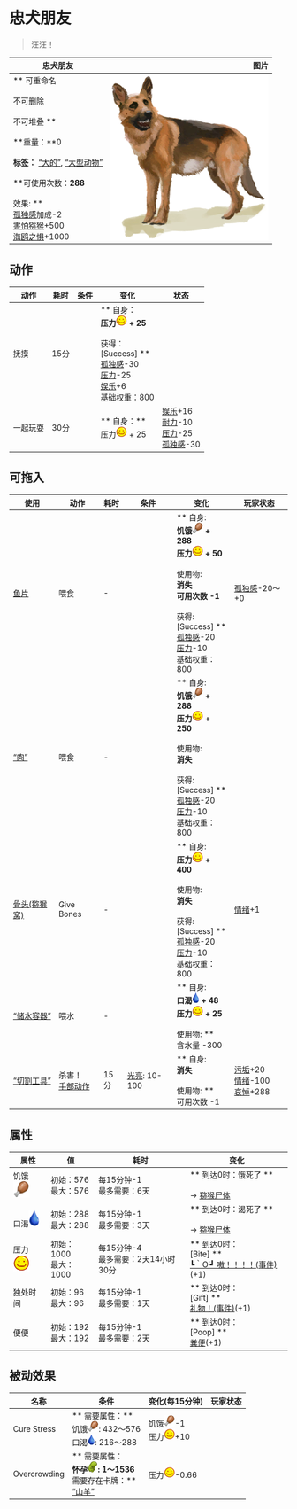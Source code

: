 # 忠犬朋友  
> 汪汪！  
  
  忠犬朋友  |   图片   
 ----  |  ----:   
 ** 可重命名 **<br><br>** 不可删除 **<br><br>** 不可堆叠 **<br><br>**重量：**0<br><br>**标签：**	[“大的”](tag_Large.md), [“大型动物”](tag_LargeAnimal.md)<br><br>**可使用次数：**288<br><br>** 效果: **<br>[孤独感](Loneliness.md)加成-2<br>[害怕猕猴](MacaqueFear.md)+500<br>[海鸥之惧](SeagullFear.md)+1000  |  <img decoding="async" src="Sprite/Dog.png" href="a.md" style="max-width:300px;max-height:300px;">   
  
## 动作  
动作  |  耗时  |  条件  |  变化  |  状态  
----  |  ----  |  ----  |  ----  |  ----  
抚摸<br>  |  15分  |    |  ** 自身：**<br>压力<img decoding="async" src="Sprite/Content.png" href="a.md" style="max-width:20px;max-height:20px;"> + 25<br><br>** 获得： **<br>** [Success] **<br>[孤独感](Loneliness.md)-30<br>[压力](Stress.md)-25<br>[娱乐](Entertainment.md)+6<br>基础权重：800  |    
一起玩耍<br>  |  30分  |    |  ** 自身：**<br>压力<img decoding="async" src="Sprite/Content.png" href="a.md" style="max-width:20px;max-height:20px;"> + 25  |  [娱乐](Entertainment.md)+16<br>[耐力](Stamina.md)-10<br>[压力](Stress.md)-25<br>[孤独感](Loneliness.md)-30  
## 可拖入  
使用  |  动作  |  耗时  |  条件  |  变化  |  玩家状态  
----  |  ----  |  ----  |  ----  |  ----  |  ----  
[鱼片](FishSlices.md)  |  喂食<br>  |  -  |    |  ** 自身: **<br>饥饿<img decoding="async" src="Sprite/Hunger.png" href="a.md" style="max-width:20px;max-height:20px;"> + 288<br>压力<img decoding="async" src="Sprite/Content.png" href="a.md" style="max-width:20px;max-height:20px;"> + 50<br><br>** 使用物: **<br>消失<br>可用次数  -1<br><br>** 获得: **<br>** [Success] **<br>[孤独感](Loneliness.md)-20<br>[压力](Stress.md)-10<br>基础权重：800  |  [孤独感](Loneliness.md)-20～+0  
[“肉”](tag_Meat.md)  |  喂食<br>  |  -  |    |  ** 自身: **<br>饥饿<img decoding="async" src="Sprite/Hunger.png" href="a.md" style="max-width:20px;max-height:20px;"> + 288<br>压力<img decoding="async" src="Sprite/Content.png" href="a.md" style="max-width:20px;max-height:20px;"> + 250<br><br>** 使用物: **<br>消失<br><br>** 获得: **<br>** [Success] **<br>[孤独感](Loneliness.md)-20<br>[压力](Stress.md)-10<br>基础权重：800  |    
[骨头(猕猴窝)](Bones.md)  |  Give Bones<br>  |  -  |    |  ** 自身: **<br>压力<img decoding="async" src="Sprite/Content.png" href="a.md" style="max-width:20px;max-height:20px;"> + 400<br><br>** 使用物: **<br>消失<br><br>** 获得: **<br>** [Success] **<br>[孤独感](Loneliness.md)-20<br>[压力](Stress.md)-10<br>基础权重：800  |  [情绪](Morale.md)+1  
[“储水容器”](tag_WaterContainer.md)  |  喂水<br>  |  -  |    |  ** 自身: **<br>口渴<img decoding="async" src="Sprite/Thirst.png" href="a.md" style="max-width:20px;max-height:20px;"> + 48<br>压力<img decoding="async" src="Sprite/Content.png" href="a.md" style="max-width:20px;max-height:20px;"> + 25<br><br>** 使用物: **<br>含水量  -300  |    
[“切割工具”](tag_Cutter.md)  |  杀害！<br>[手部动作](HandAction.md)  |  15分  |  [光亮](Light.md): 10-100  |  ** 自身: **<br>消失<br><br>** 使用物: **<br>可用次数  -1  |  [污垢](Filth.md)+20<br>[情绪](Morale.md)-100<br>[哀悼](Mourning.md)+288  
## 属性   
属性  |  值  |  耗时  |  变化  
----  |  ----  |  ----  |  ----  
饥饿<img decoding="async" src="Sprite/Hunger.png" href="a.md" style="max-width:30px;max-height:30px;">  |  初始：576<br>最大：576  |  每15分钟-1<br>最多需要：6天  |  ** 到达0时：饿死了 **<br><br>→ [猕猴尸体](MacaqueCarcass.md)  
口渴<img decoding="async" src="Sprite/Thirst.png" href="a.md" style="max-width:30px;max-height:30px;">  |  初始：288<br>最大：288  |  每15分钟-1<br>最多需要：3天  |  ** 到达0时：渴死了 **<br><br>→ [猕猴尸体](MacaqueCarcass.md)  
压力<img decoding="async" src="Sprite/Content.png" href="a.md" style="max-width:30px;max-height:30px;">  |  初始：1000<br>最大：1000  |  每15分钟-4<br>最多需要：2天14小时30分  |  ** 到达0时： **<br>** [Bite] **<br>  [┗｀O′┛ 嗷！！！！(事件)](Event_DogFriendAnger.md)(+1)<br>  
独处时间  |  初始：96<br>最大：96  |  每15分钟-1<br>最多需要：1天  |  ** 到达0时： **<br>** [Gift] **<br>  [礼物！(事件)](Event_DogFriendGift.md)(+1)<br>  
便便  |  初始：192<br>最大：192  |  每15分钟-1<br>最多需要：2天  |  ** 到达0时： **<br>** [Poop] **<br>  [粪便](Manure.md)(+1)<br>  
## 被动效果  
名称  |  条件  |  变化(每15分钟)  |  玩家状态  
----  |  ----  |  ----  |  ----  
Cure Stress  |  ** 需要属性：**<br>饥饿<img decoding="async" src="Sprite/Hunger.png" href="a.md" style="max-width:20px;max-height:20px;">: 432～576<br>口渴<img decoding="async" src="Sprite/Thirst.png" href="a.md" style="max-width:20px;max-height:20px;">: 216～288  |  饥饿<img decoding="async" src="Sprite/Hunger.png" href="a.md" style="max-width:20px;max-height:20px;">-1<br>压力<img decoding="async" src="Sprite/Content.png" href="a.md" style="max-width:20px;max-height:20px;">+10  |    
Overcrowding  |  ** 需要属性：**<br>怀孕<img decoding="async" src="Sprite/DeepPregnancy.png" href="a.md" style="max-width:20px;max-height:20px;">: 1～1536<br>** 需要存在卡牌：**<br>[“山羊”](tag_Goat.md)  |  压力<img decoding="async" src="Sprite/Content.png" href="a.md" style="max-width:20px;max-height:20px;">-0.66  |    


<script>document.title="忠犬朋友 - 卡牌生存百科 Card Survival Wiki";</script>